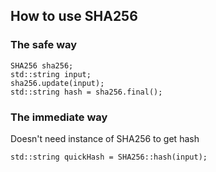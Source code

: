 ## How to use SHA256

### The safe way
```
SHA256 sha256;
std::string input;
sha256.update(input);
std::string hash = sha256.final();
```
### The immediate way
Doesn't need instance of SHA256 to get hash
```
std::string quickHash = SHA256::hash(input);
```